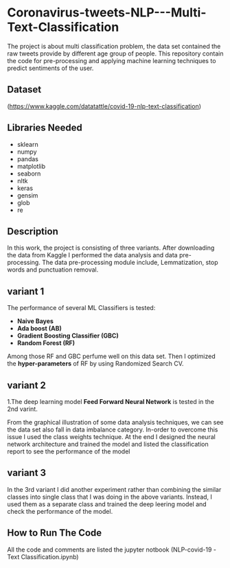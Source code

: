 # Coronavirus-tweets-NLP---Multi-Text-Classification
The project is about multi classification problem, the data set contained the raw tweets provide by different age group of people. This repository contain the code for pre-processing and applying machine learning techniques to predict sentiments of the user.
## Dataset
(https://www.kaggle.com/datatattle/covid-19-nlp-text-classification)

## Libraries Needed
- sklearn
- numpy
- pandas
- matplotlib
- seaborn
- nltk
- keras
- gensim
- glob
- re

## Description 
In this work, the project is consisting of three variants. After downloading the data from Kaggle I performed the data analysis and data pre-processing. The data pre-processing module include, Lemmatization, stop words and punctuation removal.

## variant 1
The performance of several ML Classifiers is tested:
- **Naive Bayes** 
- **Ada boost (AB)**
- **Gradient Boosting Classifier (GBC)**
- **Random Forest (RF)**

Among those RF and GBC perfume well on this data set. Then I optimized the **hyper-parameters** of RF by using Randomized Search CV.

## variant 2
1.The deep learning model **Feed Forward Neural Network** is tested in the 2nd varint.

From the graphical illustration of some data analysis techniques, we can see the data set also fall in data imbalance category. In-order to overcome this issue I used the class weights technique. At the end I designed the neural network architecture and trained the model and listed the classification report to see the performance of the model 

## variant 3
In the 3rd variant I did another experiment rather than combining the similar classes into single class that I was doing in the above variants. Instead, I used them as a separate class and trained the deep leering model and check the performance of the model.

## How to Run The Code
All the code and comments are listed the jupyter notbook (NLP-covid-19 -Text Classification.ipynb)


